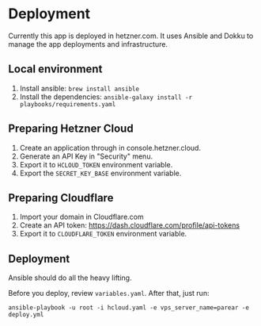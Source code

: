# Deployment

Currently this app is deployed in hetzner.com. It uses Ansible and Dokku to manage the app deployments and infrastructure.

## Local environment

1. Install ansible: `brew install ansible`
2. Install the dependencies: `ansible-galaxy install -r playbooks/requirements.yaml`

## Preparing Hetzner Cloud

1. Create an application through in console.hetzner.cloud.
2. Generate an API Key in "Security" menu.
3. Export it to `HCLOUD_TOKEN` environment variable.
4. Export the `SECRET_KEY_BASE` environment variable.


## Preparing Cloudflare

1. Import your domain in Cloudflare.com
2. Create an API token: https://dash.cloudflare.com/profile/api-tokens
3. Export it to `CLOUDFLARE_TOKEN` environment variable.

## Deployment 
 Ansible should do all the heavy lifting.

 Before you deploy, review `variables.yaml`. After that, just run:
```
ansible-playbook -u root -i hcloud.yaml -e vps_server_name=parear -e deploy.yml
```
